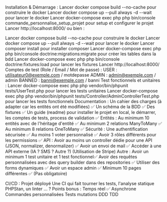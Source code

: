 Installation & Démarrage :
Lancer docker compose build --no-cache pour construire le docker
Lancer docker compose up --pull always -d --wait pour lancer le docker
Lancer docker-compose exec php php bin/console commande_personnalise_setup_projet pour setup et configurer le projet
Lancer http://localhost:8000/
ou bien :

Lancer docker compose build --no-cache pour construire le docker
Lancer docker compose up --pull always -d --wait pour lancer le docker
Lancer composer install pour installer composer
Lancer docker-compose exec php php bin/console doctrine:migrations:migrate pour créer les tables dans la bdd
Lancer docker-compose exec php php bin/console doctrine:fixtures:load pour lancer les fixtures
Lancer http://localhost:8000/
Comptes de test (Role / Email / Mot de passe) :
USER : utilisateur0@exemple.com / motdepasse
ADMIN : admin@exemple.com / admin
BANNED : banni@exemple.com / banni
Test fonctionnels et unitaires :
Lancer docker-compose exec php php vendor/bin/phpunit tests/UserTest.php pour lancer les tests unitaires
Lancer docker-compose exec php php vendor/bin/phpunit tests/Controller/AdminControllerTest.php pour lancer les tests fonctionnels
Documentation :
Un cahier des charges (à adapter car les entités ont été modifiées) ✅
Un schéma de la BDD ✅
Des fixtures ✅
Un guide (readme) pour installer le projet en local, le démarrer, les comptes de tests, process de validation ✅
Entités :
Au minimum 10 entités avec de l'héritage d'entité ✅
Au minimum 2 relations ManyToMany ✅
Au minimum 8 relations OneToMany ✅
Sécurité :
Une authentification sécurisée ✅
Au moins 1 voter personnalisé ✅
Avoir 3 rôles différents pour les permissions ✅
API :
Avoir au moins un controller dédie pour une API (JSON, normalizer, denormalizer) ✅
Avoir un envoi de mail ✅
Accéder à une API externe (IA ? SMS ? Autre ?) (Utilisation de Stripe) 
Autre :
Avoir un minimum 1 test unitaire et 1 test fonctionnel✅
Avoir des requêtes personnalisées avec des query builder dans des repositories ✅
Utiliser des forms dynamiques ✅
Avoir un espace admin ✅
Minimum 10 pages différentes ✅
(Pas obligatoire)

CI/CD :
Projet déployé
Une CI qui fait tourner les tests, l'analyse statique PHPStan, un linter ... ?
Points bonus :
Temps réel ✅
Asynchrone
Commandes personnalisées 
Tests mutations
DDD
TDD
